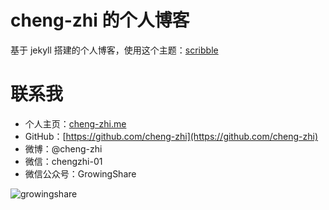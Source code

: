 # cheng-zhi 的个人博客

基于 jekyll 搭建的个人博客，使用这个主题：[scribble](https://github.com/muan/scribble)

# 联系我
- 个人主页：[cheng-zhi.me](http://cheng-zhi.me)
- GitHub：[https://github.com/cheng-zhi](https://github.com/cheng-zhi)
- 微博：@cheng-zhi
- 微信：chengzhi-01
- 微信公众号：GrowingShare

![growingshare](http://cheng-zhi.me/images/wechart.jpg)



